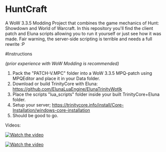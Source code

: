 # HuntCraft
A WoW 3.3.5 Modding Project that combines the game mechanics of Hunt: Showdown and World of Warcraft. In this repository you'll find the client patch and Eluna scripts allowing you to run it yourself or just see how it was made. Fair warning, the server-side scripting is terrible and needs a full rewrite :P

#Instructions 

*(prior experience with WoW Modding is recommended)*

1. Pack the "PATCH-V.MPC" folder into a WoW 3.3.5 MPQ-patch using MPQEditor and place it in your Data folder.
2. Download or build TrinityCore with Eluna: https://github.com/ElunaLuaEngine/ElunaTrinityWotlk
3. Place the scripts "lua_scripts" folder inside your built TrinityCore+Eluna folder.
4. Setup your server; https://trinitycore.info/install/Core-Installation/windows-core-installation
5. Should be good to go.

Videos: 

[![Watch the video](https://img.youtube.com/vi/CvmnAJPkKck/0.jpg)](https://youtu.be/CvmnAJPkKck)

[![Watch the video](https://img.youtube.com/vi/I3_1GVudo-I/0.jpg)](https://youtu.be/I3_1GVudo-I)
